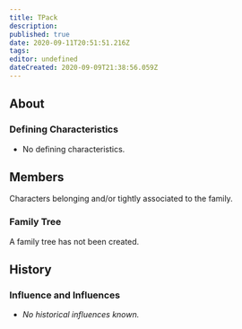 ```yaml
---
title: TPack
description: 
published: true
date: 2020-09-11T20:51:51.216Z
tags: 
editor: undefined
dateCreated: 2020-09-09T21:38:56.059Z
---
```


## About

### Defining Characteristics

- No defining characteristics.

## Members

Characters belonging and/or tightly associated to the family.

### Family Tree

A family tree has not been created.

## History

### Influence and Influences

- *No historical influences known.*